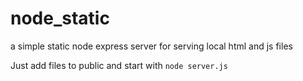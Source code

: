 # node_static
a simple static node express server for serving local html and js files

Just add files to public and start with `node server.js`
